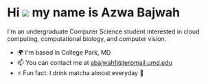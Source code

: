 Hi ![](https://user-images.githubusercontent.com/18350557/176309783-0785949b-9127-417c-8b55-ab5a4333674e.gif) my name is Azwa Bajwah
===================================================================================================================================

I'm an undergraduate Computer Science student interested in cloud computing, computational biology, and computer vision.

* 🌍  I'm based in College Park, MD
* 📫  You can contact me at [abajwah1@terpmail.umd.edu](mailto:abajwah1@terpmail.umd.edu)
* ⚡ Fun fact: I drink matcha almost everyday 🍵
